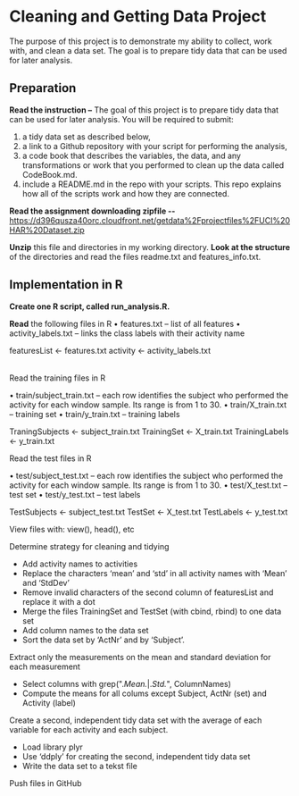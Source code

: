 Cleaning and Getting Data Project
=================================

The purpose of this project is to demonstrate my ability to collect, work with, and clean a data set. The goal is to prepare tidy data that can be used for later analysis.

<h2> Preparation </h2>

<strong>Read the instruction –</strong>
The goal of this project is to prepare tidy data that can be used for later analysis. You will be required to submit: 
1) a tidy data set as described below, 
2) a link to a Github repository with your script for performing the analysis, 
3) a code book that describes the variables, the data, and any transformations or work that you performed to clean up the data called CodeBook.md. 
4) include a README.md in the repo with your scripts. This repo explains how all of the scripts work and how they are connected. 

<strong>Read the assignment downloading zipfile --</strong>
https://d396qusza40orc.cloudfront.net/getdata%2Fprojectfiles%2FUCI%20HAR%20Dataset.zip 

<strong>Unzip</strong> this file and directories in my working directory.
<strong>Look at the structure</strong> of the directories and read the files readme.txt  and features_info.txt.

<h2>Implementation in R</h2>

<strong>Create one R script, called run_analysis.R.</strong>

<strong>Read</strong> the following files in R
•	features.txt – list of all features
•	activity_labels.txt – links the class labels with their activity name

 <table>
 featuresList <- features.txt
 activity <- activity_labels.txt
</table>

Read the training files in R

•	train/subject_train.txt – each row identifies the subject who performed the activity for each window sample. Its range is from 1 to 30.
•	train/X_train.txt – training set
•	train/y_train.txt – training labels

 TraningSubjects <- subject_train.txt
 TrainingSet <- X_train.txt
 TrainingLabels <- y_train.txt

Read the test files in R

•	test/subject_test.txt – each row identifies the subject who performed the activity for each window sample. Its range is from 1 to 30.
•	test/X_test.txt – test set
•	test/y_test.txt – test labels

 TestSubjects <- subject_test.txt
 TestSet <- X_test.txt
 TestLabels <- y_test.txt

View files with: view(), head(), etc

Determine strategy for cleaning and tidying
-	Add activity names to activities
-	Replace the characters ‘mean’ and ‘std’ in all activity names with ‘Mean’ and ‘StdDev’
-	Remove invalid characters of the second column of featuresList and replace it with a dot
-	Merge the files TrainingSet and TestSet (with cbind, rbind) to one data set
-	Add column names to the data set
-	Sort the data set by ‘ActNr’ and by ‘Subject’.

Extract only the measurements on the mean and standard deviation for each measurement
-	Select columns with grep(".*Mean.*|.*Std.*", ColumnNames)
-	Compute the means for all colums except Subject, ActNr (set) and Activity (label)

Create a second, independent tidy data set with the average of each variable for each activity and each subject.
-	Load library plyr
-	Use ‘ddply’ for creating the second, independent tidy data set
-	Write the data set to  a tekst file

Push files in GitHub

